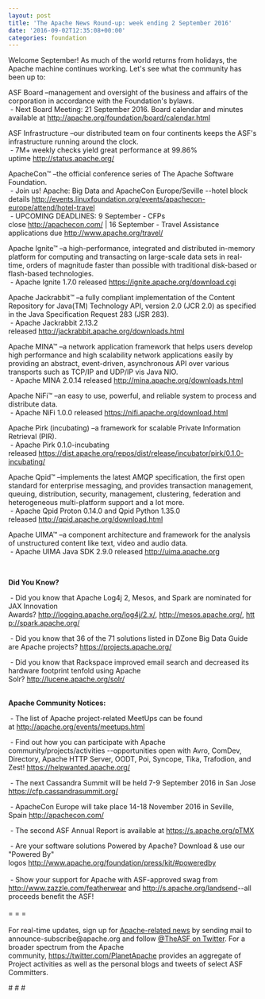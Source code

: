 ```yaml
---
layout: post
title: 'The Apache News Round-up: week ending 2 September 2016'
date: '2016-09-02T12:35:08+00:00'
categories: foundation
---
```

<p>Welcome September! As much of the world returns from holidays, the Apache machine continues working. Let's see what the community has been up to:</p> 
  <div> 
    <p>ASF Board –management and oversight of the business and affairs of the corporation in accordance with the Foundation's bylaws.<br />&nbsp;- Next Board Meeting: 21 September 2016. Board calendar and minutes available at <a href="http://apache.org/foundation/board/calendar.html">http://apache.org/foundation/board/calendar.html</a></p> 
    <p>ASF Infrastructure –our distributed team on four continents keeps the ASF's infrastructure running around the clock.<br />&nbsp;- 7M+ weekly checks yield great performance at 99.86% uptime&nbsp;<a href="http://status.apache.org/">http://status.apache.org/</a></p> 
  </div> 
  <div> 
    <p><a href="http://status.apache.org/"></a>ApacheCon™ –the official conference series of The Apache Software Foundation.<br />&nbsp;- Join us! Apache: Big Data and ApacheCon Europe/Seville&nbsp;--hotel block details&nbsp;<a href="http://events.linuxfoundation.org/events/apachecon-europe/attend/hotel-travel">http://events.linuxfoundation.org/events/apachecon-europe/attend/hotel-travel</a><br />&nbsp;- UPCOMING DEADLINES: 9 September - CFPs close&nbsp;<a href="http://apachecon.com/">http://apachecon.com/</a> | 16 September - Travel Assistance applications due&nbsp;<a href="http://www.apache.org/travel/">http://www.apache.org/travel/</a></p> 
    <p>Apache Ignite™ –a high-performance, integrated and distributed in-memory platform for computing and transacting on large-scale data sets in real-time, orders of magnitude faster than possible with traditional disk-based or flash-based technologies.<br />&nbsp;- Apache Ignite 1.7.0 released&nbsp;<a href="https://ignite.apache.org/download.cgi">https://ignite.apache.org/download.cgi</a></p> 
    <p>Apache Jackrabbit™ –a fully compliant implementation of the Content Repository for Java(TM) Technology API, version 2.0 (JCR 2.0) as specified in the Java Specification Request 283 (JSR 283).<br />&nbsp;- Apache Jackrabbit 2.13.2 released&nbsp;<a href="http://jackrabbit.apache.org/downloads.html">http://jackrabbit.apache.org/downloads.html</a></p> 
    <p>Apache MINA™ –a network application framework that helps users develop high performance and high scalability network applications easily by providing an abstract, event-driven, asynchronous API over various transports such as TCP/IP and UDP/IP vis Java NIO.<br />&nbsp;- Apache MINA 2.0.14 released&nbsp;<a href="http://mina.apache.org/downloads.html">http://mina.apache.org/downloads.html</a></p> 
    <p>Apache NiFi™ –an easy to use, powerful, and reliable system to process and distribute data.<br />&nbsp;- Apache NiFi 1.0.0 released&nbsp;<a href="https://nifi.apache.org/download.html">https://nifi.apache.org/download.html</a></p> 
    <p>Apache Pirk (incubating)&nbsp;–a framework for scalable Private Information Retrieval (PIR).<br />&nbsp;- Apache Pirk 0.1.0-incubating released&nbsp;<a href="https://dist.apache.org/repos/dist/release/incubator/pirk/0.1.0-incubating/">https://dist.apache.org/repos/dist/release/incubator/pirk/0.1.0-incubating/</a></p> 
    <p>Apache Qpid™ –implements the latest AMQP specification, the first open standard for enterprise messaging, and provides transaction management, queuing, distribution, security, management, clustering, federation and heterogeneous multi-platform support and a lot more.<br />&nbsp;-&nbsp;Apache Qpid Proton 0.14.0 and Qpid Python 1.35.0 released&nbsp;<a href="http://qpid.apache.org/download.html">http://qpid.apache.org/download.html</a></p> 
    <p><a href="http://qpid.apache.org/download.html"></a>Apache UIMA™ –a component architecture and framework for the analysis of unstructured content like text, video and audio data.<br />&nbsp;-&nbsp;Apache UIMA Java SDK 2.9.0 released&nbsp;<a href="http://uima.apache.org">http://uima.apache.org</a></p> 
    <p><br /></p> 
    <p><b>Did You Know?</b></p> 
    <p>&nbsp;- Did you know that Apache Log4j 2, Mesos, and Spark are nominated for JAX Innovation Awards?&nbsp;<a href="http://logging.apache.org/log4j/2.x/">http://logging.apache.org/log4j/2.x/</a>,&nbsp;<a href="http://mesos.apache.org/">http://mesos.apache.org/</a>,&nbsp;<a href="http://spark.apache.org/">http://spark.apache.org/</a></p> 
    <p>&nbsp;- Did you know that 36 of the 71 solutions listed in DZone Big Data Guide are Apache projects? <a href="https://projects.apache.org/">https://projects.apache.org/</a> </p> 
  </div> 
  <div> 
    <p>&nbsp;- Did you know that Rackspace improved email search and decreased its hardware footprint tenfold using Apache Solr?&nbsp;<a href="http://lucene.apache.org/solr/">http://lucene.apache.org/solr/</a><br /><br /></p> 
    <p><strong>Apache Community Notices:</strong></p> 
  </div> 
  <div> 
    <div> 
      <p>&nbsp;- The list of Apache project-related MeetUps can be found at&nbsp;<a href="http://apache.org/events/meetups.html">http://apache.org/events/meetups.html</a> </p> 
      <p>&nbsp;- Find out how you can participate with Apache community/projects/activities --opportunities open with Avro, ComDev, Directory, Apache HTTP Server, OODT, Poi, Syncope, Tika, Trafodion, and Zest!&nbsp;<a href="https://helpwanted.apache.org/">https://helpwanted.apache.org/</a></p> 
      <p><strong></strong></p> 
      <p>&nbsp;- The next Cassandra Summit will be held 7-9 September 2016 in San Jose <a href="https://cfp.cassandrasummit.org/">https://cfp.cassandrasummit.org/</a></p> 
    </div> 
    <p>&nbsp;- ApacheCon Europe will take place 14-18 November 2016 in Seville, Spain&nbsp;<a href="http://apachecon.com/">http://apachecon.com/</a></p> 
    <div> 
      <p>&nbsp;- The second ASF Annual Report is available at <a href="https://s.apache.org/pTMX">https://s.apache.org/pTMX</a></p> 
    </div> 
    <div>&nbsp;- Are your software solutions Powered by Apache? Download &amp; use our &quot;Powered By&quot; logos&nbsp;<a href="http://www.apache.org/foundation/press/kit/#poweredby">http://www.apache.org/foundation/press/kit/#poweredby</a></div> 
    <div><br /></div> 
    <div>&nbsp;- Show your support for Apache with ASF-approved swag from <a href="http://www.zazzle.com/featherwear">http://www.zazzle.com/featherwear</a> and&nbsp;<a href="http://s.apache.org/landsend">http://s.apache.org/landsend</a>--all proceeds benefit the ASF!&nbsp;</div> 
    <div><br /></div> 
    <div>= = =</div> 
    <div><br /></div> 
    <div>For real-time updates, sign up for <a href="http://apache.org/foundation/mailinglists.html#foundation-announce">Apache-related news</a> by sending mail to announce-subscribe@apache.org and follow <a href="https://twitter.com/TheASF">@TheASF on Twitter</a>. For a broader spectrum from the Apache community,&nbsp;<a href="http://s.apache.org/landsend">https://twitter.com/PlanetApache</a> provides an aggregate of Project activities as well as the personal blogs and tweets of select ASF Committers.</div> 
  </div> 
  <p># # #</p>
